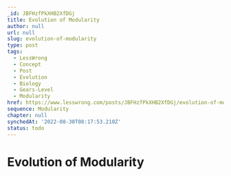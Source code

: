 ```yaml
---
_id: JBFHzfPkXHB2XfDGj
title: Evolution of Modularity
author: null
url: null
slug: evolution-of-modularity
type: post
tags:
  - LessWrong
  - Concept
  - Post
  - Evolution
  - Biology
  - Gears-Level
  - Modularity
href: https://www.lesswrong.com/posts/JBFHzfPkXHB2XfDGj/evolution-of-modularity
sequence: Modularity
chapter: null
synchedAt: '2022-08-30T08:17:53.210Z'
status: todo
---
```


# Evolution of Modularity
